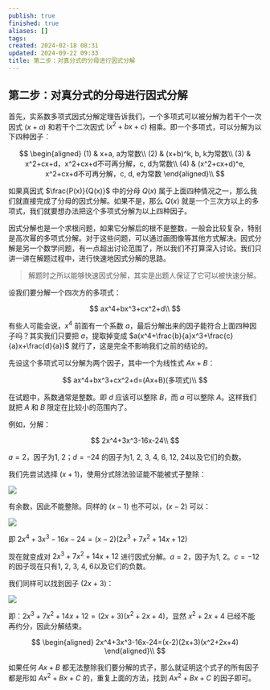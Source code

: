 ```yaml
---
publish: true
finished: true
aliases: []
tags: 
created: 2024-02-18 08:31
updated: 2024-09-22 09:33
title: 第二步：对真分式的分母进行因式分解
---
```

## 第二步：对真分式的分母进行因式分解

首先，实系数多项式因式分解定理告诉我们，一个多项式可以被分解为若干个一次因式 $(x+a)$ 和若干个二次因式 $(x^2+bx+c)$ 相乘。即一个多项式，可以分解为以下四种因子：

$$
\begin{aligned}   (1) & x+a, a为常数\\   (2) & (x+b)^k, b, k为常数\\   (3) & x^2+cx+d，x^2+cx+d不可再分解，c, d为常数\\   (4) & (x^2+cx+d)^e, x^2+cx+d不可再分解，c, d, e为常数 \end{aligned}\\
$$

如果真因式 $\frac{P(x)}{Q(x)}$ 中的分母 $Q(x)$ 属于上面四种情况之一，那么我们就直接完成了分母的因式分解。如果不是，那么 $Q(x)$ 就是一个三次方以上的多项式，我们就要想办法把这个多项式分解为以上四种因子。

因式分解也是一个求根问题，如果它分解后的根不是整数，一般会比较复杂，特别是高次幂的多项式分解。对于这些问题，可以通过画图像等其他方式解决。因式分解是另一个数学问题，有一点超出讨论范围了，所以我们不打算深入讨论。我们只讲一讲在解题过程中，进行快速地因式分解的思路。

>  解题时之所以能够快速因式分解，其实是出题人保证了它可以被快速分解。

设我们要分解一个四次方的多项式：

$$
ax^4+bx^3+cx^2+d\\
$$

有些人可能会说，$x^4$ 前面有一个系数 $a$，最后分解出来的因子能符合上面四种因子吗？其实我们只要把 $a$，提取掉变成 $a(x^4+\frac{b}{a}x^3+\frac{c}{a}x+\frac{d}{a})$ 就行了，这是完全不影响我们之前的结论的。

先设这个多项式可以分解为两个因子，其中一个为线性式 $Ax+B$：

$$
ax^4+bx^3+cx^2+d=(Ax+B)(多项式)\\
$$

在试题中，系数通常是整数。即 $d$ 应该可以整除 $B$，而 $a$ 可以整除 $A$。这样我们就把 $A$ 和 $B$ 限定在比较小的范围内了。

例如，分解：

$$
2x^4+3x^3-16x-24\\
$$

$a=2$，因子为1, 2；$d=-24$ 的因子为1, 2, 3, 4, 6, 12, 24以及它们的负数。

我们先尝试选择 $(x+1)$，使用分式除法验证能不能被式子整除：

![](https://pic1.zhimg.com/v2-6625ed0d50a89e261184722a793e1838_b.jpg)

有余数，因此不能整除。同样的 $(x-1)$ 也不可以，$(x-2)$ 可以：

![](https://pic3.zhimg.com/v2-271b4d0e409d0f9b0c3b700b9c37769a_b.jpg)

即 $2x^4+3x^3-16x-24=(x-2)(2x^3+7x^2+14x+12)$

现在就变成对 $2x^3+7x^2+14x+12$ 进行因式分解。$a=2$，因子为1, 2。$c=-12$ 的因子现在只有1, 2, 3, 4, 6以及它们的负数。

我们同样可以找到因子 $(2x+3)$：

![](https://pic4.zhimg.com/v2-e11d7e23f3b630fd52a213959a58fd6f_b.jpg)

即：$2x^3+7x^2+14x+12=(2x+3)(x^2+2x+4)$，显然 $x^2+2x+4$ 已经不能再约分，因此分解结束。

$$
\begin{aligned}   2x^4+3x^3-16x-24=(x-2)(2x+3)(x^2+2x+4) \end{aligned}\\
$$

如果任何 $Ax+B$ 都无法整除我们要分解的式子，那么就证明这个式子的所有因子都是形如 $Ax^2+Bx+C$ 的，重复上面的方法，找到 $Ax^2+Bx+C$ 的因子即可。
